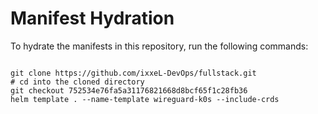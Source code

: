 
# Manifest Hydration

To hydrate the manifests in this repository, run the following commands:

```shell

git clone https://github.com/ixxeL-DevOps/fullstack.git
# cd into the cloned directory
git checkout 752534e76fa5a31176821668d8bcf65f1c28fb36
helm template . --name-template wireguard-k0s --include-crds
```